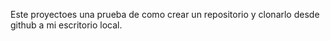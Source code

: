 Este proyectoes una prueba de como crear un repositorio y clonarlo desde github a mi escritorio local.